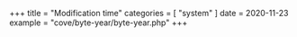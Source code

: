 +++
title = "Modification time"
categories = [ "system" ]
date = 2020-11-23
example = "cove/byte-year/byte-year.php"
+++
